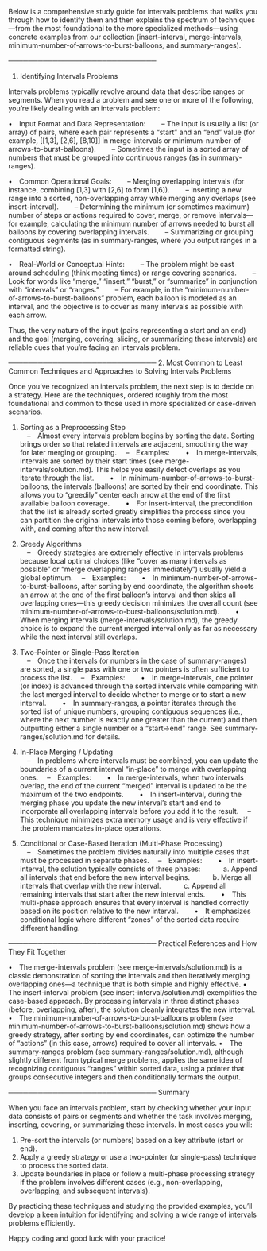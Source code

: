 <div class="EZ7Sr -K9ze" style="--content-height: 250px;"><div><div class="mx-1"><div class="jjv-K"><p>Below is a comprehensive study guide for intervals problems that walks you through how to identify them and then explains the spectrum of techniques—from the most foundational to the more specialized methods—using concrete examples from our collection (insert-interval, merge-intervals, minimum-number-of-arrows-to-burst-balloons, and summary-ranges).</p>
<p>──────────────────────────────</p>
<ol>
<li>Identifying Intervals Problems</li>
</ol>
<p>Intervals problems typically revolve around data that describe ranges or segments. When you read a problem and see one or more of the following, you’re likely dealing with an intervals problem:</p>
<p>• Input Format and Data Representation:
  – The input is usually a list (or array) of pairs, where each pair represents a “start” and an “end” value (for example, [[1,3], [2,6], [8,10]] in merge-intervals or minimum-number-of-arrows-to-burst-balloons).
  – Sometimes the input is a sorted array of numbers that must be grouped into continuous ranges (as in summary-ranges).</p>
<p>• Common Operational Goals:
  – Merging overlapping intervals (for instance, combining [1,3] with [2,6] to form [1,6]).
  – Inserting a new range into a sorted, non-overlapping array while merging any overlaps (see insert-interval).
  – Determining the minimum (or sometimes maximum) number of steps or actions required to cover, merge, or remove intervals—for example, calculating the minimum number of arrows needed to burst all balloons by covering overlapping intervals.
  – Summarizing or grouping contiguous segments (as in summary-ranges, where you output ranges in a formatted string).</p>
<p>• Real-World or Conceptual Hints:
  – The problem might be cast around scheduling (think meeting times) or range covering scenarios.
  – Look for words like “merge,” “insert,” “burst,” or “summarize” in conjunction with “intervals” or “ranges.”
  – For example, in the “minimum-number-of-arrows-to-burst-balloons” problem, each balloon is modeled as an interval, and the objective is to cover as many intervals as possible with each arrow.</p>
<p>Thus, the very nature of the input (pairs representing a start and an end) and the goal (merging, covering, slicing, or summarizing these intervals) are reliable cues that you’re facing an intervals problem.</p>
<p>──────────────────────────────
2. Most Common to Least Common Techniques and Approaches to Solving Intervals Problems</p>
<p>Once you’ve recognized an intervals problem, the next step is to decide on a strategy. Here are the techniques, ordered roughly from the most foundational and common to those used in more specialized or case-driven scenarios.</p>
<ol>
<li>
<p>Sorting as a Preprocessing Step<br>
 – Almost every intervals problem begins by sorting the data. Sorting brings order so that related intervals are adjacent, smoothing the way for later merging or grouping.
 – Examples:
  • In merge-intervals, intervals are sorted by their start times (see merge-intervals/solution.md). This helps you easily detect overlaps as you iterate through the list.
  • In minimum-number-of-arrows-to-burst-balloons, the intervals (balloons) are sorted by their end coordinate. This allows you to “greedily” center each arrow at the end of the first available balloon coverage.
  • For insert-interval, the precondition that the list is already sorted greatly simplifies the process since you can partition the original intervals into those coming before, overlapping with, and coming after the new interval.</p>
</li>
<li>
<p>Greedy Algorithms<br>
 – Greedy strategies are extremely effective in intervals problems because local optimal choices (like “cover as many intervals as possible” or “merge overlapping ranges immediately”) usually yield a global optimum.
 – Examples:
  • In minimum-number-of-arrows-to-burst-balloons, after sorting by end coordinate, the algorithm shoots an arrow at the end of the first balloon’s interval and then skips all overlapping ones—this greedy decision minimizes the overall count (see minimum-number-of-arrows-to-burst-balloons/solution.md).
  • When merging intervals (merge-intervals/solution.md), the greedy choice is to expand the current merged interval only as far as necessary while the next interval still overlaps.</p>
</li>
<li>
<p>Two-Pointer or Single-Pass Iteration<br>
 – Once the intervals (or numbers in the case of summary-ranges) are sorted, a single pass with one or two pointers is often sufficient to process the list.
 – Examples:
  • In merge-intervals, one pointer (or index) is advanced through the sorted intervals while comparing with the last merged interval to decide whether to merge or to start a new interval.
  • In summary-ranges, a pointer iterates through the sorted list of unique numbers, grouping contiguous sequences (i.e., where the next number is exactly one greater than the current) and then outputting either a single number or a “start-&gt;end” range. See summary-ranges/solution.md for details.</p>
</li>
<li>
<p>In-Place Merging / Updating<br>
 – In problems where intervals must be combined, you can update the boundaries of a current interval “in-place” to merge with overlapping ones.
 – Examples:
  • In merge-intervals, when two intervals overlap, the end of the current “merged” interval is updated to be the maximum of the two endpoints.
  • In insert-interval, during the merging phase you update the new interval’s start and end to incorporate all overlapping intervals before you add it to the result.
 – This technique minimizes extra memory usage and is very effective if the problem mandates in-place operations.</p>
</li>
<li>
<p>Conditional or Case-Based Iteration (Multi-Phase Processing)<br>
 – Sometimes the problem divides naturally into multiple cases that must be processed in separate phases.
 – Examples:
  • In insert-interval, the solution typically consists of three phases:
   a. Append all intervals that end before the new interval begins.
   b. Merge all intervals that overlap with the new interval.
   c. Append all remaining intervals that start after the new interval ends.
  • This multi-phase approach ensures that every interval is handled correctly based on its position relative to the new interval.
  • It emphasizes conditional logic where different “zones” of the sorted data require different handling.</p>
</li>
</ol>
<p>──────────────────────────────
Practical References and How They Fit Together</p>
<p>• The merge-intervals problem (see merge-intervals/solution.md) is a classic demonstration of sorting the intervals and then iteratively merging overlapping ones—a technique that is both simple and highly effective.
• The insert-interval problem (see insert-interval/solution.md) exemplifies the case-based approach. By processing intervals in three distinct phases (before, overlapping, after), the solution cleanly integrates the new interval.
• The minimum-number-of-arrows-to-burst-balloons problem (see minimum-number-of-arrows-to-burst-balloons/solution.md) shows how a greedy strategy, after sorting by end coordinates, can optimize the number of “actions” (in this case, arrows) required to cover all intervals.
• The summary-ranges problem (see summary-ranges/solution.md), although slightly different from typical merge problems, applies the same idea of recognizing contiguous “ranges” within sorted data, using a pointer that groups consecutive integers and then conditionally formats the output.</p>
<p>──────────────────────────────
Summary</p>
<p>When you face an intervals problem, start by checking whether your input data consists of pairs or segments and whether the task involves merging, inserting, covering, or summarizing these intervals. In most cases you will:</p>
<ol>
<li>Pre-sort the intervals (or numbers) based on a key attribute (start or end).</li>
<li>Apply a greedy strategy or use a two-pointer (or single-pass) technique to process the sorted data.</li>
<li>Update boundaries in place or follow a multi-phase processing strategy if the problem involves different cases (e.g., non-overlapping, overlapping, and subsequent intervals).</li>
</ol>
<p>By practicing these techniques and studying the provided examples, you’ll develop a keen intuition for identifying and solving a wide range of intervals problems efficiently.</p>
<p>Happy coding and good luck with your practice!</p></div></div></div></div>